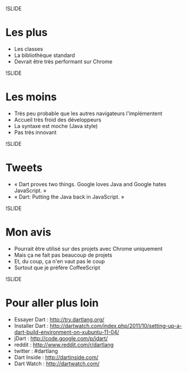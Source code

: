 !SLIDE
# Les plus #

* Les classes
* La bibliothèque standard
* Devrait être très performant sur Chrome

!SLIDE
# Les moins #

* Très peu probable que les autres navigateurs l'implémentent
* Accueil très froid des développeurs
* La syntaxe est moche (Java style)
* Pas très innovant

!SLIDE
# Tweets #

* « Dart proves two things. Google loves Java and Google hates JavaScript. »
* « Dart: Putting the Java back in JavaScript. »

!SLIDE
# Mon avis #

* Pourrait être utilisé sur des projets avec Chrome uniquement
* Mais ça ne fait pas beaucoup de projets
* Et, du coup, ça n'en vaut pas le coup
* Surtout que je préfère CoffeeScript

!SLIDE
# Pour aller plus loin #

* Essayer Dart : http://try.dartlang.org/
* Installer Dart : http://dartwatch.com/index.php/2011/10/setting-up-a-dart-build-environment-on-xubuntu-11-04/
* jDart : http://code.google.com/p/jdart/
* reddit : http://www.reddit.com/r/dartlang
* twitter : #dartlang
* Dart Inside : http://dartinside.com/
* Dart Watch : http://dartwatch.com/

